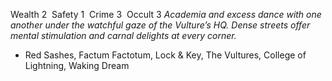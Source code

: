 ---
---

Wealth 2  Safety 1  Crime 3  Occult 3
*Academia and excess dance with one another under the watchful gaze of the Vulture’s HQ. Dense streets offer mental stimulation and carnal delights at every corner.*
- Red Sashes, Factum Factotum, Lock & Key, The Vultures, College of Lightning, Waking Dream